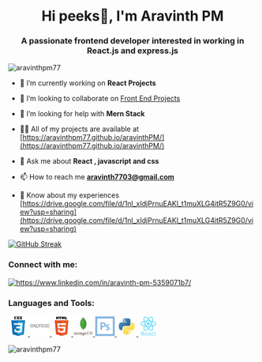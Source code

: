 <h1 align="center">Hi peeks👋, I'm Aravinth PM</h1>
<h3 align="center">A passionate frontend developer interested in working in React.js and express.js</h3>

<p align="left"> <img src="https://komarev.com/ghpvc/?username=aravinthpm77&label=Profile%20views&color=0e75b6&style=flat" alt="aravinthpm77" /> </p>

- 🔭 I’m currently working on **React Projects**

- 👯 I’m looking to collaborate on [Front End Projects](https://aravinthpm77.github.io/rolex-website/rolex.html)

- 🤝 I’m looking for help with **Mern Stack**

- 👨‍💻 All of my projects are available at [https://aravinthpm77.github.io/aravinthPM/](https://aravinthpm77.github.io/aravinthPM/)

- 💬 Ask me about **React , javascript and css**

- 📫 How to reach me **aravinth7703@gmail.com**

- 📄 Know about my experiences [https://drive.google.com/file/d/1nl_xIdjPrnuEAKl_t1muXLG4itR5Z9G0/view?usp=sharing](https://drive.google.com/file/d/1nl_xIdjPrnuEAKl_t1muXLG4itR5Z9G0/view?usp=sharing)

[![GitHub Streak](https://github-readme-streak-stats.herokuapp.com?user=ARAVINTH&theme=onedark&hide_border=true&border_radius=5)](https://git.io/streak-stats)

<h3 align="left">Connect with me:</h3>
<p align="left">
<a href="https://linkedin.com/in/aravinth-pm-5359071b7/" target="blank"><img align="center" src="https://raw.githubusercontent.com/rahuldkjain/github-profile-readme-generator/master/src/images/icons/Social/linked-in-alt.svg" alt="https://www.linkedin.com/in/aravinth-pm-5359071b7/" height="30" width="40" /></a>

</p>

<h3 align="left">Languages and Tools:</h3>
<p align="left"> <a href="https://www.w3schools.com/css/" target="_blank" rel="noreferrer"> <img src="https://raw.githubusercontent.com/devicons/devicon/master/icons/css3/css3-original-wordmark.svg" alt="css3" width="40" height="40"/> </a> <a href="https://expressjs.com" target="_blank" rel="noreferrer"> <img src="https://raw.githubusercontent.com/devicons/devicon/master/icons/express/express-original-wordmark.svg" alt="express" width="40" height="40"/> </a> <a href="https://www.w3.org/html/" target="_blank" rel="noreferrer"> <img src="https://raw.githubusercontent.com/devicons/devicon/master/icons/html5/html5-original-wordmark.svg" alt="html5" width="40" height="40"/> </a> <a href="https://www.mongodb.com/" target="_blank" rel="noreferrer"> <img src="https://raw.githubusercontent.com/devicons/devicon/master/icons/mongodb/mongodb-original-wordmark.svg" alt="mongodb" width="40" height="40"/> </a> <a href="https://www.photoshop.com/en" target="_blank" rel="noreferrer"> <img src="https://raw.githubusercontent.com/devicons/devicon/master/icons/photoshop/photoshop-line.svg" alt="photoshop" width="40" height="40"/> </a> <a href="https://www.python.org" target="_blank" rel="noreferrer"> <img src="https://raw.githubusercontent.com/devicons/devicon/master/icons/python/python-original.svg" alt="python" width="40" height="40"/> </a> <a href="https://reactjs.org/" target="_blank" rel="noreferrer"> <img src="https://raw.githubusercontent.com/devicons/devicon/master/icons/react/react-original-wordmark.svg" alt="react" width="40" height="40"/> </a> </p>

<p><img align="center" src="https://github-readme-stats.vercel.app/api/top-langs?username=aravinthpm77&show_icons=true&locale=en&layout=compact" alt="aravinthpm77" /></p>
